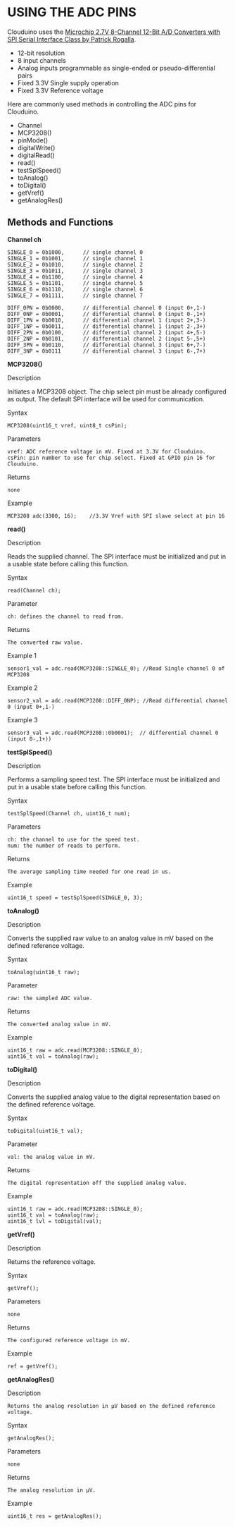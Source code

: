 ﻿
#		USING THE ADC PINS

Clouduino uses the [Microchip 2.7V 8-Channel 12-Bit A/D Converters with SPI Serial Interface Class by Patrick Rogalla](https://github.com/labfruits/mcp3208).

  * 12-bit resolution
  * 8 input channels
  * Analog inputs programmable as single-ended or pseudo-differential pairs
  * Fixed 3.3V Single supply operation
  * Fixed 3.3V Reference voltage

Here are commonly used methods in controlling the ADC pins for Clouduino. 

   * Channel
   * MCP3208()
   * pinMode()
   * digitalWrite()
   * digitalRead()
   * read()
   * testSplSpeed()
   * toAnalog()
   * toDigital()
   * getVref()
   * getAnalogRes()


##            Methods and Functions

**Channel ch**     

    SINGLE_0 = 0b1000,      // single channel 0 
    SINGLE_1 = 0b1001,      // single channel 1 
    SINGLE_2 = 0b1010,      // single channel 2 
    SINGLE_3 = 0b1011,      // single channel 3 
    SINGLE_4 = 0b1100,      // single channel 4 
    SINGLE_5 = 0b1101,      // single channel 5 
    SINGLE_6 = 0b1110,      // single channel 6 
    SINGLE_7 = 0b1111,      // single channel 7 

    DIFF_0PN = 0b0000,      // differential channel 0 (input 0+,1-) 
    DIFF_0NP = 0b0001,      // differential channel 0 (input 0-,1+)
    DIFF_1PN = 0b0010,      // differential channel 1 (input 2+,3-) 
    DIFF_1NP = 0b0011,      // differential channel 1 (input 2-,3+) 
    DIFF_2PN = 0b0100,      // differential channel 2 (input 4+,5-) 
    DIFF_2NP = 0b0101,      // differential channel 2 (input 5-,5+) 
    DIFF_3PN = 0b0110,      // differential channel 3 (input 6+,7-) 
    DIFF_3NP = 0b0111       // differential channel 3 (input 6-,7+) 


**MCP3208()**

Description

Initiates a MCP3208 object. The chip select pin must be already configured as output. The default SPI interface will be used for communication.

Syntax

    MCP3208(uint16_t vref, uint8_t csPin);

Parameters

    vref: ADC reference voltage in mV. Fixed at 3.3V for Clouduino.
    csPin: pin number to use for chip select. Fixed at GPIO pin 16 for Clouduino.

Returns    

    none

Example

    MCP3208 adc(3300, 16);    //3.3V Vref with SPI slave select at pin 16 


**read()**

Description    

Reads the supplied channel. The SPI interface must be initialized and put in a usable state before calling this function.

Syntax

    read(Channel ch);

Parameter    

    ch: defines the channel to read from.

Returns

    The converted raw value.

Example 1

    sensor1_val = adc.read(MCP3208::SINGLE_0); //Read Single channel 0 of MCP3208

Example 2

    sensor2_val = adc.read(MCP3208::DIFF_0NP); //Read differential channel 0 (input 0+,1-)

Example 3

    sensor3_val = adc.read(MCP3208::0b0001);  // differential channel 0 (input 0-,1+))


**testSplSpeed()**

Description

Performs a sampling speed test. The SPI interface must be initialized and put in a usable state before calling this function.

Syntax

    testSplSpeed(Channel ch, uint16_t num);

Parameters

    ch: the channel to use for the speed test.
    num: the number of reads to perform.

Returns

    The average sampling time needed for one read in us.

Example

    uint16_t speed = testSplSpeed(SINGLE_0, 3);


**toAnalog()**

Description

Converts the supplied raw value to an analog value in mV based on the defined reference voltage.

Syntax

    toAnalog(uint16_t raw);

Parameter

    raw: the sampled ADC value.

Returns

    The converted analog value in mV.

Example

    uint16_t raw = adc.read(MCP3208::SINGLE_0);
    uint16_t val = toAnalog(raw);


**toDigital()**

Description

Converts the supplied analog value to the digital representation based on the defined reference voltage.

Syntax

    toDigital(uint16_t val);

Parameter

    val: the analog value in mV.

Returns

    The digital representation off the supplied analog value.

Example

    uint16_t raw = adc.read(MCP3208::SINGLE_0);
    uint16_t val = toAnalog(raw);
    uint16_t lvl = toDigital(val);


**getVref()**

Description

Returns the reference voltage.

Syntax

    getVref();

Parameters

    none

Returns 

    The configured reference voltage in mV.

Example

    ref = getVref();


**getAnalogRes()**

Description

    Returns the analog resolution in µV based on the defined reference voltage.

Syntax

    getAnalogRes();

Parameters

    none

Returns    

    The analog resolution in µV.

Example

    uint16_t res = getAnalogRes();
